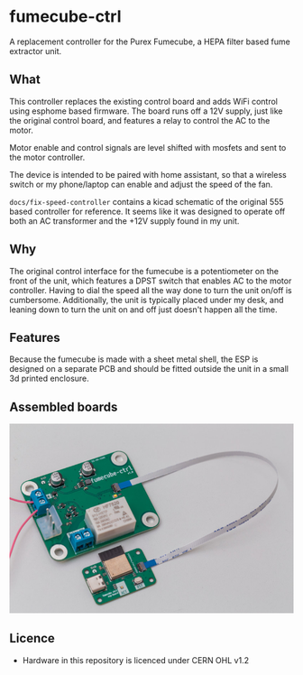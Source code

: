 # fumecube-ctrl

A replacement controller for the Purex Fumecube, a HEPA filter based fume extractor unit.

## What

This controller replaces the existing control board and adds WiFi control using esphome based firmware.
The board runs off a 12V supply, just like the original control board, and features a relay to control the AC to the motor.

Motor enable and control signals are level shifted with mosfets and sent to the motor controller.

The device is intended to be paired with home assistant, so that a wireless switch or my phone/laptop can enable and adjust the speed of the fan.

`docs/fix-speed-controller` contains a kicad schematic of the original 555 based controller for reference. It seems like it was designed to operate off both an AC transformer and the +12V supply found in my unit.

## Why

The original control interface for the fumecube is a potentiometer on the front of the unit, which features a DPST switch that enables AC to the motor controller.
Having to dial the speed all the way done to turn the unit on/off is cumbersome. Additionally, the unit is typically placed under my desk, and leaning down to turn the unit on and off just doesn't happen all the time. 

## Features

Because the fumecube is made with a sheet metal shell, the ESP is designed on a separate PCB and should be fitted outside the unit in a small 3d printed enclosure.

## Assembled boards

![Assembled PCBs](docs/img/20220610-IMG_0135.jpg "Assembled PCBs")


## Licence

 * Hardware in this repository is licenced under CERN OHL v1.2

